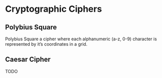 # Cryptographic Ciphers

## Polybius Square

Polybius Square a cipher where each alphanumeric (a-z, 0-9) character is represented by it’s coordinates in a grid.

## Caesar Cipher

TODO
